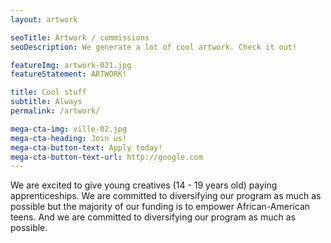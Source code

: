 ```yaml
---
layout: artwork

seoTitle: Artwork / commissions
seoDescription: We generate a lot of cool artwork. Check it out!

featureImg: artwork-021.jpg
featureStatement: ARTWORK!

title: Cool stuff
subtitle: Always
permalink: /artwork/

mega-cta-img: ville-02.jpg
mega-cta-heading: Join us!
mega-cta-button-text: Apply today!
mega-cta-button-text-url: http://google.com
---
```


We are excited to give young creatives (14 - 19 years old) paying apprenticeships. We are committed to diversifying our program as much as possible but the majority of our funding is to empower African-American teens. And we are committed to diversifying our program as much as possible.
